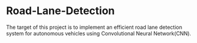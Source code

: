 # Road-Lane-Detection
The target of this project is to implement an efficient road lane detection system for autonomous vehicles using Convolutional Neural Network(CNN).
